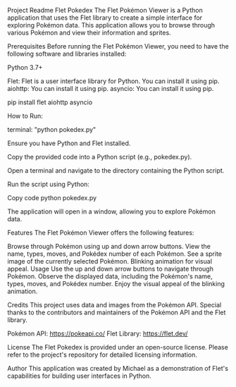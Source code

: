 Project Readme
Flet Pokedex
The Flet Pokémon Viewer is a Python application that uses the Flet library to create a simple interface for exploring Pokémon data. This application allows you to browse through various Pokémon and view their information and sprites.

Prerequisites
Before running the Flet Pokémon Viewer, you need to have the following software and libraries installed:

Python 3.7+

Flet: Flet is a user interface library for Python. You can install it using pip.
aiohttp: You can install it using pip.
asyncio: You can install it using pip.

pip install flet aiohttp asyncio


How to Run: 


terminal: "python pokedex.py"

Ensure you have Python and Flet installed.

Copy the provided code into a Python script (e.g., pokedex.py).

Open a terminal and navigate to the directory containing the Python script.

Run the script using Python:

Copy code
python pokedex.py

The application will open in a window, allowing you to explore Pokémon data.

Features
The Flet Pokémon Viewer offers the following features:

Browse through Pokémon using up and down arrow buttons.
View the name, types, moves, and Pokédex number of each Pokémon.
See a sprite image of the currently selected Pokémon.
Blinking animation for visual appeal.
Usage
Use the up and down arrow buttons to navigate through Pokémon.
Observe the displayed data, including the Pokémon's name, types, moves, and Pokédex number.
Enjoy the visual appeal of the blinking animation.

Credits
This project uses data and images from the Pokémon API. Special thanks to the contributors and maintainers of the Pokémon API and the Flet library.

Pokémon API: https://pokeapi.co/
Flet Library: https://flet.dev/ 

License
The Flet Pokedex is provided under an open-source license. Please refer to the project's repository for detailed licensing information.

Author
This application was created by Michael as a demonstration of Flet's capabilities for building user interfaces in Python.
